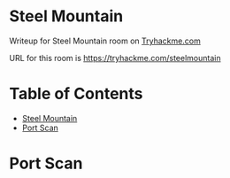 # Steel Mountain

Writeup for Steel Mountain room on [Tryhackme.com](https://tryhackme.com)

URL for this room is https://tryhackme.com/steelmountain

Table of Contents
=================
* [Steel Mountain](#Steel-Mountain)
* [Port Scan](#Port-Scan)

# Port Scan


